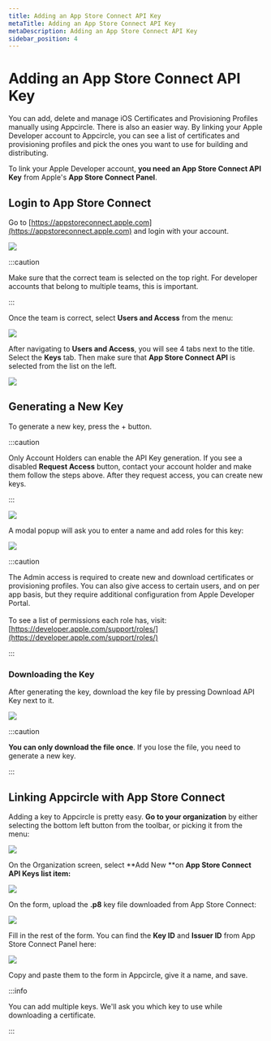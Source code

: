 ```yaml
---
title: Adding an App Store Connect API Key
metaTitle: Adding an App Store Connect API Key
metaDescription: Adding an App Store Connect API Key
sidebar_position: 4
---
```


# Adding an App Store Connect API Key

You can add, delete and manage iOS Certificates and Provisioning Profiles manually using Appcircle. There is also an easier way. By linking your Apple Developer account to Appcircle, you can see a list of certificates and provisioning profiles and pick the ones you want to use for building and distributing.

To link your Apple Developer account, **you need an App Store Connect API Key** from Apple's **App Store Connect Panel**.

## Login to App Store Connect

Go to [https://appstoreconnect.apple.com](https://appstoreconnect.apple.com) and login with your account.

![](<https://cdn.appcircle.io/docs/assets/app-store-connect-logged-in-low (1).jpg>)

:::caution

Make sure that the correct team is selected on the top right. For developer accounts that belong to multiple teams, this is important.

:::

Once the team is correct, select **Users and Access** from the menu:

![](<https://cdn.appcircle.io/docs/assets/app-store-connect-logged-in-selected-low (1).jpg>)

After navigating to **Users and Access**, you will see 4 tabs next to the title. Select the **Keys** tab. Then make sure that **App Store Connect API** is selected from the list on the left.

![](<https://cdn.appcircle.io/docs/assets/api-keys-tab-low (1).jpg>)

## Generating a New Key

To generate a new key, press the + button.

:::caution

Only Account Holders can enable the API Key generation. If you see a disabled **Request Access** button, contact your account holder and make them follow the steps above. After they request access, you can create new keys.

:::

![](<https://cdn.appcircle.io/docs/assets/api-keys-add-new-low (1).jpg>)

A modal popup will ask you to enter a name and add roles for this key:

![](https://cdn.appcircle.io/docs/assets/api-keys-new-modal-low.jpg)

:::caution

The Admin access is required to create new and download certificates or provisioning profiles. You can also give access to certain users, and on per app basis, but they require additional configuration from Apple Developer Portal.\
\
To see a list of permissions each role has, visit: [https://developer.apple.com/support/roles/](https://developer.apple.com/support/roles/)

:::

### Downloading the Key

After generating the key, download the key file by pressing Download API Key next to it.

![](<https://cdn.appcircle.io/docs/assets/download-api-key-low (2).jpg>)

:::caution

**You can only download the file once**. If you lose the file, you need to generate a new key.

:::

## Linking Appcircle with App Store Connect

Adding a key to Appcircle is pretty easy. **Go to your organization** by either selecting the bottom left button from the toolbar, or picking it from the menu:&#x20;

![](https://cdn.appcircle.io/docs/assets/appcircle-admin-low.jpg)

On the Organization screen, select **Add New **on **App Store Connect API Keys **list item**:**

![](https://cdn.appcircle.io/docs/assets/appcircle-organization-low.jpg)

On the form, upload the **.p8** key file downloaded from App Store Connect:

![](https://cdn.appcircle.io/docs/assets/form-new-key-2-low.jpg)

Fill in the rest of the form. You can find the **Key ID** and **Issuer ID** from App Store Connect Panel here:

![](<https://cdn.appcircle.io/docs/assets/keyid-issuerid-low (1).jpg>)

Copy and paste them to the form in Appcircle, give it a name, and save.

:::info

You can add multiple keys. We'll ask you which key to use while downloading a certificate.

:::
